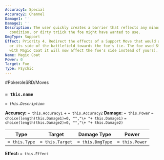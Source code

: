 ```yaml
---
Accuracy1: Special
Accuracy2: Channel
Damage1: ''
Damage2: ''
Description: The user quickly creates a barrier that reflects any minor attack, status
  condition, or dirty triick the foe might have wanted to use.
DmgType: Support
Effect: Priority 4. Redirect the effects of a Support Move that would affect the user
  or its side of the battlefield towards the foe's (ie. The foe used Stealth Rock,
  with Magic Coat it will now affect the foe's side instead of yours).
Name: Magic Coat
Power: 0
Target: Foe
Type: Psychic
---
```


#PokeroleSRD/Moves

### `= this.name` 
*`= this.Description`*

**Accuracy:** `= this.Accuracy1` + `= this.Accuracy2`
**Damage:** `= this.Power` `= choice(length(this.Damage1)=0, "","\+ "+ this.Damage1)` `= choice(length(this.Damage2)=0, "","\+ "+ this.Damage2)`

| Type          | Target          | Damage Type          | Power          |
| ------------- | --------------- | ---------------- | -------------- |
| `= this.Type` | `= this.Target` | `= this.DmgType` | `= this.Power` | 

**Effect:** `= this.Effect`